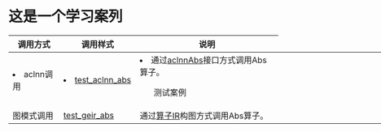 # 这是一个学习案列
<table style="undefined;table-layout: fixed; width: 980px"><colgroup>
  <col style="width: 100px">
  <col style="width: 150px">
  <col style="width: 280px">
  <col style="width: 330px">
  <col style="width: 120px">
  </colgroup>
  <thead>
    <tr>
      <th>调用方式</th>
      <th>调用样式</th>
      <th>说明</th>
    </tr></thead>
  <tbody>
    <tr>
      <td><li>aclnn调用</li></td>
      <td><li><a href="./examples/test_aclnn_abs.cpp">test_aclnn_abs</a></li></li></td>
      <td><li>通过<a href="./docs/aclnnAbs.md">aclnnAbs</a>接口方式调用Abs算子。</li>
                          <ul>
                            测试案例
                        </ul></td>
 </tr>
    <tr>
      <td>图模式调用</td>
      <td><a href="./examples/test_geir_abs.cpp">test_geir_abs</a></td>
      <td>通过<a href="./op_graph/abs_proto.h">算子IR</a>构图方式调用Abs算子。</td>
